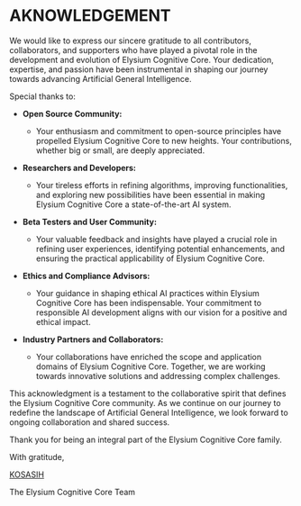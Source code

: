 # AKNOWLEDGEMENT

We would like to express our sincere gratitude to all contributors, collaborators, and supporters who have played a pivotal role in the development and evolution of Elysium Cognitive Core. Your dedication, expertise, and passion have been instrumental in shaping our journey towards advancing Artificial General Intelligence.

Special thanks to:

- **Open Source Community:**
  - Your enthusiasm and commitment to open-source principles have propelled Elysium Cognitive Core to new heights. Your contributions, whether big or small, are deeply appreciated.

- **Researchers and Developers:**
  - Your tireless efforts in refining algorithms, improving functionalities, and exploring new possibilities have been essential in making Elysium Cognitive Core a state-of-the-art AI system.

- **Beta Testers and User Community:**
  - Your valuable feedback and insights have played a crucial role in refining user experiences, identifying potential enhancements, and ensuring the practical applicability of Elysium Cognitive Core.

- **Ethics and Compliance Advisors:**
  - Your guidance in shaping ethical AI practices within Elysium Cognitive Core has been indispensable. Your commitment to responsible AI development aligns with our vision for a positive and ethical impact.

- **Industry Partners and Collaborators:**
  - Your collaborations have enriched the scope and application domains of Elysium Cognitive Core. Together, we are working towards innovative solutions and addressing complex challenges.

This acknowledgment is a testament to the collaborative spirit that defines the Elysium Cognitive Core community. As we continue on our journey to redefine the landscape of Artificial General Intelligence, we look forward to ongoing collaboration and shared success.

Thank you for being an integral part of the Elysium Cognitive Core family.

With gratitude,

[KOSASIH](https://www.linkedin.com/in/kosasih-81b46b5a) 

The Elysium Cognitive Core Team
